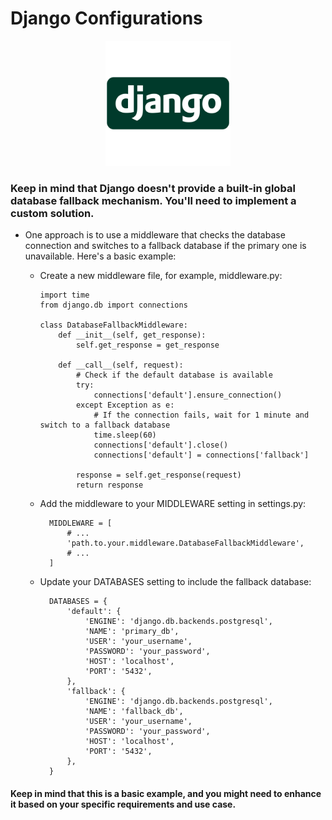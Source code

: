 # Django Configurations 

<p align="center" ><img width=200 src="../assets/django.png"> </p>

### Keep in mind that Django doesn't provide a built-in global database fallback mechanism. You'll need to implement a custom solution.

- One approach is to use a middleware that checks the database connection and switches to a fallback database if the primary one is unavailable. Here's a basic example:
  - Create a new middleware file, for example, middleware.py:

        import time
        from django.db import connections
        
        class DatabaseFallbackMiddleware:
            def __init__(self, get_response):
                self.get_response = get_response
        
            def __call__(self, request):
                # Check if the default database is available
                try:
                    connections['default'].ensure_connection()
                except Exception as e:
                    # If the connection fails, wait for 1 minute and switch to a fallback database
                    time.sleep(60)
                    connections['default'].close()
                    connections['default'] = connections['fallback']
                
                response = self.get_response(request)
                return response

  - Add the middleware to your MIDDLEWARE setting in settings.py:

          MIDDLEWARE = [
              # ...
              'path.to.your.middleware.DatabaseFallbackMiddleware',
              # ...
          ]
  - Update your DATABASES setting to include the fallback database:

          DATABASES = {
              'default': {
                  'ENGINE': 'django.db.backends.postgresql',
                  'NAME': 'primary_db',
                  'USER': 'your_username',
                  'PASSWORD': 'your_password',
                  'HOST': 'localhost',
                  'PORT': '5432',
              },
              'fallback': {
                  'ENGINE': 'django.db.backends.postgresql',
                  'NAME': 'fallback_db',
                  'USER': 'your_username',
                  'PASSWORD': 'your_password',
                  'HOST': 'localhost',
                  'PORT': '5432',
              },
          }
#### Keep in mind that this is a basic example, and you might need to enhance it based on your specific requirements and use case. 
